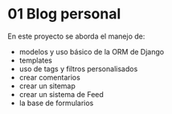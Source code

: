 # 01 Blog personal

En este proyecto se aborda el manejo de:

- modelos y uso básico de la ORM de Django
- templates
- uso de tags y filtros personalisados
- crear comentarios
- crear un sitemap
- crear un sistema de Feed
- la base de formularios
